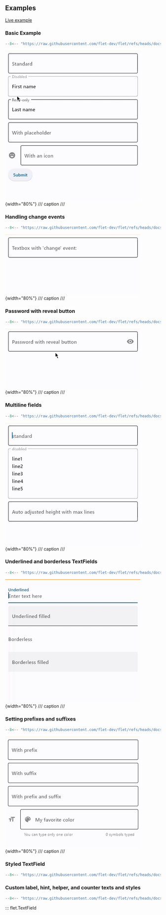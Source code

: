 ## Examples

[Live example](https://flet-controls-gallery.fly.dev/input/textfield)

### Basic Example

```python
--8<-- "https://raw.githubusercontent.com/flet-dev/flet/refs/heads/docs/sdk/python/examples/controls/text-field/basic.py"
```

![basic](https://raw.githubusercontent.com/flet-dev/flet/docs/sdk/python/examples/python/controls/text-field/media/basic.gif){width="80%"}
/// caption
///

### Handling change events

```python
--8<-- "https://raw.githubusercontent.com/flet-dev/flet/refs/heads/docs/sdk/python/examples/controls/text-field/handling-change-events.py"
```

![handling-change-events](https://raw.githubusercontent.com/flet-dev/flet/docs/sdk/python/examples/python/controls/text-field/media/handling-change-events.gif){width="80%"}
/// caption
///

### Password with reveal button

```python
--8<-- "https://raw.githubusercontent.com/flet-dev/flet/refs/heads/docs/sdk/python/examples/controls/text-field/password.py"
```

![password](https://raw.githubusercontent.com/flet-dev/flet/docs/sdk/python/examples/python/controls/text-field/media/password.gif){width="80%"}
/// caption
///

### Multiline fields

```python
--8<-- "https://raw.githubusercontent.com/flet-dev/flet/refs/heads/docs/sdk/python/examples/controls/text-field/multiline.py"
```

![multiline](https://raw.githubusercontent.com/flet-dev/flet/docs/sdk/python/examples/python/controls/text-field/media/multiline.gif){width="80%"}
/// caption
///

### Underlined and borderless TextFields

```python
--8<-- "https://raw.githubusercontent.com/flet-dev/flet/refs/heads/docs/sdk/python/examples/controls/text-field/underlined-and-borderless.py"
```

![underlined-and-borderless](https://raw.githubusercontent.com/flet-dev/flet/docs/sdk/python/examples/python/controls/text-field/media/underlined-and-borderless.gif){width="80%"}
/// caption
///

### Setting prefixes and suffixes

```python
--8<-- "https://raw.githubusercontent.com/flet-dev/flet/refs/heads/docs/sdk/python/examples/controls/text-field/prefix-and-suffix.py"
```

![prefix-and-suffix](https://raw.githubusercontent.com/flet-dev/flet/docs/sdk/python/examples/python/controls/text-field/media/prefix-and-suffix.gif){width="80%"}
/// caption
///

### Styled TextField

```python
--8<-- "https://raw.githubusercontent.com/flet-dev/flet/refs/heads/docs/sdk/python/examples/controls/text-field/styled.py"
```

### Custom label, hint, helper, and counter texts and styles

```python
--8<-- "https://raw.githubusercontent.com/flet-dev/flet/refs/heads/docs/sdk/python/examples/controls/text-field/label-hint-helper-counter.py"
```

::: flet.TextField
